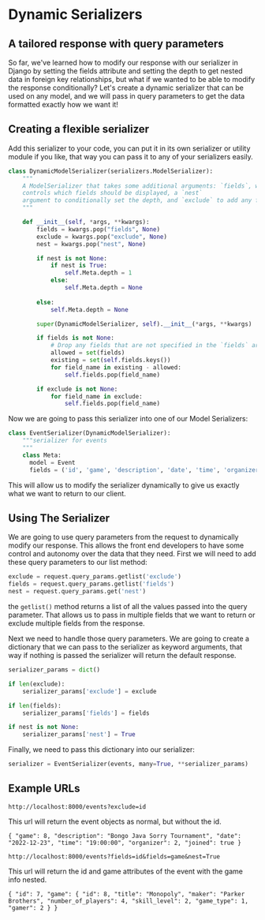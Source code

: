 # Dynamic Serializers

## A tailored response with query parameters

So far, we've learned how to modify our response with our serializer in Django by setting the fields attribute and setting the depth to get nested data in foreign key relationships, but what if we wanted to be able to modify the response conditionally? Let's create a dynamic serializer that can be used on any model, and we will pass in query parameters to get the data formatted exactly how we want it!

## Creating a flexible serializer

Add this serializer to your code, you can put it in its own serializer or utility module if you like, that way you can pass it to any of your serializers easily.

```py
class DynamicModelSerializer(serializers.ModelSerializer):
    """
    A ModelSerializer that takes some additional arguments: `fields`, which
    controls which fields should be displayed, a `nest`
    argument to conditionally set the depth, and `exclude` to add any fields you would like excluded from the response
    """

    def __init__(self, *args, **kwargs):
        fields = kwargs.pop("fields", None)
        exclude = kwargs.pop("exclude", None)
        nest = kwargs.pop("nest", None)

        if nest is not None:
            if nest is True:
                self.Meta.depth = 1
            else:
                self.Meta.depth = None
                
        else:
            self.Meta.depth = None

        super(DynamicModelSerializer, self).__init__(*args, **kwargs)

        if fields is not None:
            # Drop any fields that are not specified in the `fields` argument.
            allowed = set(fields)
            existing = set(self.fields.keys())
            for field_name in existing - allowed:
                self.fields.pop(field_name)

        if exclude is not None:
            for field_name in exclude:
                self.fields.pop(field_name)
```
Now we are going to pass this serializer into one of our Model Serializers:

```py
class EventSerializer(DynamicModelSerializer):
    """serializer for events
    """
    class Meta:
      model = Event
      fields = ('id', 'game', 'description', 'date', 'time', 'organizer', 'joined')
```

This will allow us to modify the serializer dynamically to give us exactly what we want to return to our client.

## Using The Serializer

We are going to use query parameters from the request to dynamically modify our response. This allows the front end developers to have some control and autonomy over the data that they need. First we will need to add these query parameters to our list method:

```py
exclude = request.query_params.getlist('exclude')
fields = request.query_params.getlist('fields')
nest = request.query_params.get('nest')
```
the `getlist()` method returns a list of all the values passed into the query parameter. That allows us to pass in multiple fields that we want to return or exclude multiple fields from the response.

Next we need to handle those query parameters. We are going to create a dictionary that we can pass to the serializer as keyword arguments, that way if nothing is passed the serializer will return the default response.

```py
serializer_params = dict()

if len(exclude):
    serializer_params['exclude'] = exclude

if len(fields):
    serializer_params['fields'] = fields

if nest is not None:
    serializer_params['nest'] = True
```

Finally, we need to pass this dictionary into our serializer:

```py
serializer = EventSerializer(events, many=True, **serializer_params)
```
## Example URLs



`http://localhost:8000/events?exclude=id`

This url will return the event objects as normal, but without the id.

`{
        "game": 8,
        "description": "Bongo Java Sorry Tournament",
        "date": "2022-12-23",
        "time": "19:00:00",
        "organizer": 2,
        "joined": true
    }`

`http://localhost:8000/events?fields=id&fields=game&nest=True`

This url will return the id and game attributes of the event with the game info nested.

`{
        "id": 7,
        "game": {
            "id": 8,
            "title": "Monopoly",
            "maker": "Parker Brothers",
            "number_of_players": 4,
            "skill_level": 2,
            "game_type": 1,
            "gamer": 2
        }
    }`
